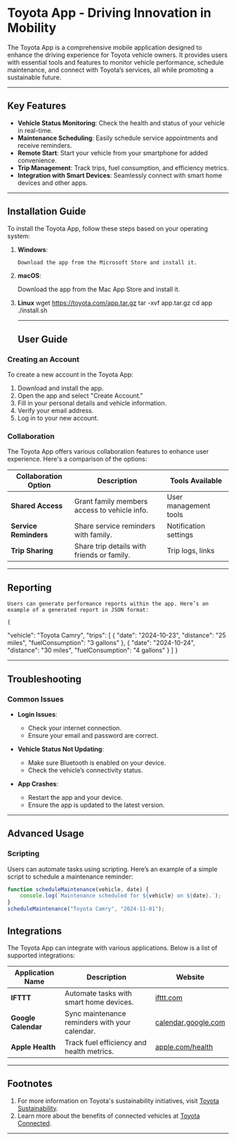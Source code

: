 # Toyota App - Driving Innovation in Mobility

The Toyota App is a comprehensive mobile application designed to enhance the driving experience for Toyota vehicle owners. It provides users with essential tools and features to monitor vehicle performance, schedule maintenance, and connect with Toyota’s services, all while promoting a sustainable future.

---

## Key Features

- **Vehicle Status Monitoring**: Check the health and status of your vehicle in real-time.
- **Maintenance Scheduling**: Easily schedule service appointments and receive reminders.
- **Remote Start**: Start your vehicle from your smartphone for added convenience.
- **Trip Management**: Track trips, fuel consumption, and efficiency metrics.
- **Integration with Smart Devices**: Seamlessly connect with smart home devices and other apps.

---

## Installation Guide

To install the Toyota App, follow these steps based on your operating system:

1. **Windows**:
   ```bash
   Download the app from the Microsoft Store and install it.
2. **macOS**:

    Download the app from the Mac App Store and install it.

3. **Linux**
    wget https://toyota.com/app.tar.gz
    tar -xvf app.tar.gz
    cd app
    ./install.sh

     ---
     ## User Guide

### Creating an Account

To create a new account in the Toyota App:

1. Download and install the app.
2. Open the app and select "Create Account."
3. Fill in your personal details and vehicle information.
4. Verify your email address.
5. Log in to your new account.

### Collaboration

The Toyota App offers various collaboration features to enhance user experience. Here's a comparison of the options:

| Collaboration Option | Description                             | Tools Available         |
|----------------------|-----------------------------------------|-------------------------|
| **Shared Access**    | Grant family members access to vehicle info. | User management tools    |
| **Service Reminders**| Share service reminders with family.   | Notification settings    |
| **Trip Sharing**     | Share trip details with friends or family. | Trip logs, links        |

   ---
## Reporting

    Users can generate performance reports within the app. Here’s an example of a generated report in JSON format:

    {
  "vehicle": "Toyota Camry",
  "trips": [
    {
      "date": "2024-10-23",
      "distance": "25 miles",
      "fuelConsumption": "3 gallons"
    },
    {
      "date": "2024-10-24",
      "distance": "30 miles",
      "fuelConsumption": "4 gallons"
    }
  ]
}

   ---

   ## Troubleshooting

### Common Issues

- **Login Issues**:
  - Check your internet connection.
  - Ensure your email and password are correct.

- **Vehicle Status Not Updating**:
  - Make sure Bluetooth is enabled on your device.
  - Check the vehicle’s connectivity status.

- **App Crashes**:
  - Restart the app and your device.
  - Ensure the app is updated to the latest version.

---

## Advanced Usage

### Scripting

Users can automate tasks using scripting. Here’s an example of a simple script to schedule a maintenance reminder:

```javascript
function scheduleMaintenance(vehicle, date) {
    console.log(`Maintenance scheduled for ${vehicle} on ${date}.`);
}
scheduleMaintenance("Toyota Camry", "2024-11-01");

```
## Integrations

The Toyota App can integrate with various applications. Below is a list of supported integrations:

| Application Name  | Description                             | Website                      |
|-------------------|-----------------------------------------|------------------------------|
| **IFTTT**         | Automate tasks with smart home devices. | [ifttt.com](https://ifttt.com) |
| **Google Calendar**| Sync maintenance reminders with your calendar. | [calendar.google.com](https://calendar.google.com) |
| **Apple Health**  | Track fuel efficiency and health metrics. | [apple.com/health](https://apple.com/health) |

---

## Footnotes

1. For more information on Toyota's sustainability initiatives, visit [Toyota Sustainability](https://www.toyota.com/sustainability).
2. Learn more about the benefits of connected vehicles at [Toyota Connected](https://www.toyota.com/connected).

  ---
  
